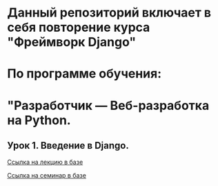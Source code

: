 # Данный репозиторий включает в себя повторение курса "Фреймворк Django" 
# По программе обучения: 
# "Разработчик — Веб-разработка на Python.

## Урок 1. Введение в Django.

[Ссылка на лекцию в базе](https://wiki.yandex.ru/izuchenie-programmirovanija/geekbrains/frejjmvork-django/lekcii/pervaja-lekcija/)

[Ссылка на семинар в базе](https://wiki.yandex.ru/izuchenie-programmirovanija/geekbrains/frejjmvork-django/seminary/pervyjj-seminar.-vvedenie-v-django/.edit?force-data-ui=true)